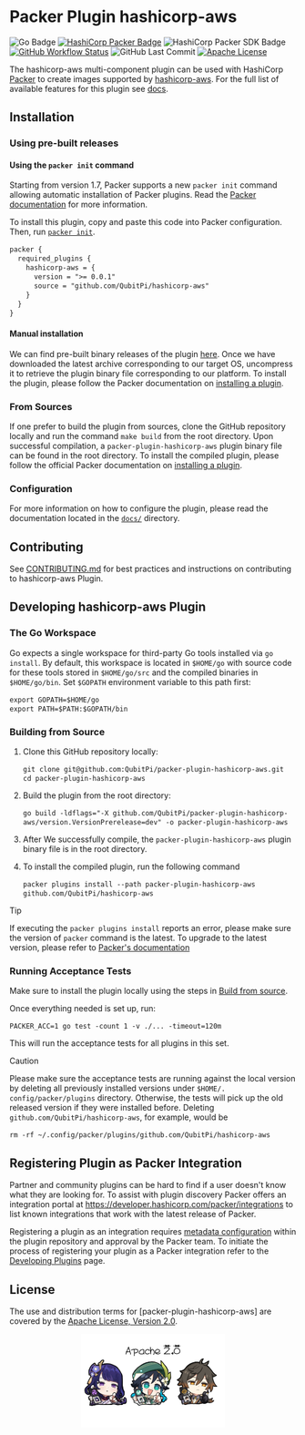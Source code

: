 Packer Plugin hashicorp-aws
===========================

![Go Badge][Go Badge]
[![HashiCorp Packer Badge][HashiCorp Packer Badge]][HashiCorp Packer URL]
![HashiCorp Packer SDK Badge][HashiCorp Packer SDK Badge]
[![GitHub Workflow Status][GitHub Workflow Status badge]][GitHub Workflow Status URL]
![GitHub Last Commit]
[![Apache License][Apache License Badge]][Apache License URL]

The hashicorp-aws multi-component plugin can be used with HashiCorp [Packer][HashiCorp Packer] to create images
supported by [hashicorp-aws]. For the full list of available features for this plugin see [docs](./docs).

Installation
------------

### Using pre-built releases

#### Using the `packer init` command

Starting from version 1.7, Packer supports a new `packer init` command allowing automatic installation of Packer
plugins. Read the [Packer documentation][HashiCorp Packer init] for more information.

To install this plugin, copy and paste this code into Packer configuration. Then, run
[`packer init`][HashiCorp Packer init].

```hcl
packer {
  required_plugins {
    hashicorp-aws = {
      version = ">= 0.0.1"
      source = "github.com/QubitPi/hashicorp-aws"
    }
  }
}
```

#### Manual installation

We can find pre-built binary releases of the plugin
[here](https://github.com/QubitPi/packer-plugin-hashicorp-aws/releases). Once we have downloaded the latest archive
corresponding to our target OS, uncompress it to retrieve the plugin binary file corresponding to our platform. To
install the plugin, please follow the Packer documentation on
[installing a plugin][HashiCorp Packer installing a plugin].

### From Sources

If one prefer to build the plugin from sources, clone the GitHub repository locally and run the command `make build`
from the root directory. Upon successful compilation, a `packer-plugin-hashicorp-aws` plugin binary file can be found in
the root directory. To install the compiled plugin, please follow the official Packer documentation on
[installing a plugin][HashiCorp Packer installing a plugin].

### Configuration

For more information on how to configure the plugin, please read the documentation located in the [`docs/`](docs)
directory.

Contributing
------------

See [CONTRIBUTING.md](.github/CONTRIBUTING.md) for best practices and instructions on contributing to hashicorp-aws
Plugin.

Developing hashicorp-aws Plugin
-------------------------------

### The Go Workspace

Go expects a single workspace for third-party Go tools installed via `go install`. By default, this workspace is located
in `$HOME/go` with source code for these tools stored in `$HOME/go/src` and the compiled binaries in `$HOME/go/bin`. Set
`$GOPATH` environment variable to this path first:

```shell
export GOPATH=$HOME/go
export PATH=$PATH:$GOPATH/bin
```

### Building from Source

1. Clone this GitHub repository locally:

   ```shell
   git clone git@github.com:QubitPi/packer-plugin-hashicorp-aws.git
   cd packer-plugin-hashicorp-aws
   ```

2. Build the plugin from the root directory:

   ```shell 
   go build -ldflags="-X github.com/QubitPi/packer-plugin-hashicorp-aws/version.VersionPrerelease=dev" -o packer-plugin-hashicorp-aws
   ```

3. After We successfully compile, the `packer-plugin-hashicorp-aws` plugin binary file is in the root directory.

4. To install the compiled plugin, run the following command

   ```shell
   packer plugins install --path packer-plugin-hashicorp-aws github.com/QubitPi/hashicorp-aws
   ```

> [!TIP]
>
> If executing the `packer plugins install` reports an error, please make sure the version of `packer` command is the
> latest. To upgrade to the latest version, please refer to
> [Packer's documentation](https://developer.hashicorp.com/packer/tutorials/docker-get-started/get-started-install-cli)

### Running Acceptance Tests

Make sure to install the plugin locally using the steps in [Build from source](#building-from-source).

Once everything needed is set up, run:

```shell
PACKER_ACC=1 go test -count 1 -v ./... -timeout=120m
```

This will run the acceptance tests for all plugins in this set.

> [!CAUTION]
> 
> Please make sure the acceptance tests are running against the local version by deleting all previously installed
> versions under `$HOME/. config/packer/plugins` directory. Otherwise, the tests will pick up the old released version
> if they were installed before. Deleting `github.com/QubitPi/hashicorp-aws`, for example, would be
> 
> ```console
> rm -rf ~/.config/packer/plugins/github.com/QubitPi/hashicorp-aws
> ```

## Registering Plugin as Packer Integration

Partner and community plugins can be hard to find if a user doesn't know what
they are looking for. To assist with plugin discovery Packer offers an integration
portal at https://developer.hashicorp.com/packer/integrations to list known integrations
that work with the latest release of Packer.

Registering a plugin as an integration requires [metadata configuration](./metadata.hcl) within the plugin
repository and approval by the Packer team. To initiate the process of registering your
plugin as a Packer integration refer to the [Developing Plugins](https://developer.hashicorp.com/packer/docs/plugins/creation#registering-plugins) page.

License
-------

The use and distribution terms for [packer-plugin-hashicorp-aws] are covered by the [Apache License, Version 2.0].

<div align="center">
    <a href="https://opensource.org/licenses">
        <img align="center" width="50%" alt="License Illustration" src="https://github.com/QubitPi/QubitPi/blob/master/img/apache-2.png?raw=true">
    </a>
</div>

[Apache License Badge]: https://img.shields.io/badge/Apache%202.0-F25910.svg?style=for-the-badge&logo=Apache&logoColor=white
[Apache License URL]: https://www.apache.org/licenses/LICENSE-2.0
[Apache License, Version 2.0]: http://www.apache.org/licenses/LICENSE-2.0.html

[GitHub Last Commit]: https://img.shields.io/github/last-commit/QubitPi/packer-plugin-hashicorp-aws/master?logo=github&style=for-the-badge
[GitHub Workflow Status badge]: https://img.shields.io/github/actions/workflow/status/QubitPi/packer-plugin-hashicorp-aws/ci-cd.yml?branch=master&logo=github&style=for-the-badge
[GitHub Workflow Status URL]: https://github.com/QubitPi/packer-plugin-hashicorp-aws/actions/workflows/ci-cd.yml
[Go Badge]: https://img.shields.io/badge/Go%20>=%201.20-00ADD8?style=for-the-badge&logo=go&logoColor=white

[hashicorp-aws]: https://qubitpi.github.io/hashicorp-aws/
[HashiCorp Packer]: https://qubitpi.github.io/hashicorp-packer/packer/docs
[HashiCorp Packer init]: https://qubitpi.github.io/hashicorp-packer/packer/docs/commands/init
[HashiCorp Packer installing a plugin]: https://qubitpi.github.io/hashicorp-packer/packer/docs/plugins#installing-plugins
[HashiCorp Packer SDK Badge]: https://img.shields.io/badge/Packer%20Plugin%20SDK>=%20v0.5.2-000000?style=for-the-badge&logo=hashicorp&logoColor=white
[HashiCorp Packer SDK URL]: https://github.com/hashicorp/packer-plugin-sdk
[HashiCorp Packer Badge]: https://img.shields.io/badge/Packer%20>=%20v1.10.2-02A8EF?style=for-the-badge&logo=Packer&logoColor=white
[HashiCorp Packer URL]: https://qubitpi.github.io/hashicorp-packer/packer/docs
